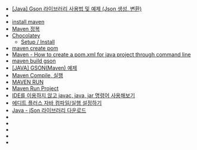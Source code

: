 - [[Java] Gson 라이브러리 사용법 및 예제 (Json 생성, 변환)](https://doosan.tistory.com/193)
- []()
- [install maven](https://www.google.com/search?q=install+maven&oq=install+maven&gs_lcrp=EgZjaHJvbWUyBggAEEUYOTIGCAEQRRg8MgYIAhBFGDwyBggDEEUYPNIBCDU3MjZqMGo3qAIAsAIA&sourceid=chrome&ie=UTF-8)
- [Maven 정복](https://wikidocs.net/book/1910)
- [Chocolatey](https://www.google.com/search?q=Chocolatey&oq=Chocolatey&gs_lcrp=EgZjaHJvbWUyBggAEEUYOTIGCAEQRRg8MgYIAhBFGDwyBggDEEUYQTIGCAQQRRhBMgYIBRBFGEHSAQgxMjE5ajBqNKgCALACAQ&sourceid=chrome&ie=UTF-8)
  - [Setup / Install](https://docs.chocolatey.org/en-us/choco/setup/)
- [maven create pom](https://www.google.com/search?q=maven+create+pom&oq=maven+create+pom&gs_lcrp=EgZjaHJvbWUyBggAEEUYOdIBCDY4NzRqMGo3qAIAsAIA&sourceid=chrome&ie=UTF-8)
- [Maven - How to create a pom.xml for java project through command line](https://stackoverflow.com/questions/47554948/maven-how-to-create-a-pom-xml-for-java-project-through-command-line)
- [maven build gson](https://www.google.com/search?q=maven+build+gson&newwindow=1&sca_esv=52820540c95b2b6f&sxsrf=AE3TifOoUmbczQ8CyfBuXDfi5jlWMpOidw%3A1750621673718&ei=6V1YaJLUK_Covr0P1cOz4Qg&ved=0ahUKEwjS7P335YWOAxVwlK8BHdXhLIwQ4dUDCBA&uact=5&oq=maven+build+gson&gs_lp=Egxnd3Mtd2l6LXNlcnAiEG1hdmVuIGJ1aWxkIGdzb24yBRAhGKABMgUQIRigAUiHJFCAEliIInAAeAKQAQCYAYcBoAHiBKoBAzAuNbgBA8gBAPgBAZgCBqAChgXCAgQQABhHwgIKEAAYgAQYFBiHAsICBRAAGIAEwgIKEAAYgAQYQxiKBcICBBAAGB6YAwDiAwUSATEgQIgGAZAGCpIHAzEuNaAH9hKyBwMwLjW4B_wEwgcFMC4xLjXIBxc&sclient=gws-wiz-serp)
- [[JAVA] GSON(Maven) 예제](https://velog.io/@tlawlswn28/JAVA-GSONMaven-%EC%98%88%EC%A0%9C)
- [Maven Compile, 실행](https://junha.tistory.com/6)
- [MAVEN RUN](https://www.google.com/search?q=MAVEN+RUN&oq=MAVEN+RUN&gs_lcrp=EgZjaHJvbWUyBggAEEUYOdIBCDU4OTNqMGo3qAIAsAIA&sourceid=chrome&ie=UTF-8)
- [Maven Run Project](https://stackoverflow.com/questions/1089285/maven-run-project)
- [IDE를 이용하지 않고 javac, java, jar 명령어 사용해보기](https://velog.io/@hochang/IDE%EB%A5%BC-%EC%9D%B4%EC%9A%A9%ED%95%98%EC%A7%80-%EC%95%8A%EA%B3%A0-javac-java-jar-%EB%AA%85%EB%A0%B9%EC%96%B4-%EC%82%AC%EC%9A%A9%ED%95%B4%EB%B3%B4%EA%B8%B0)
- [에디트 플러스 자바 컴파일/실행 설정하기](https://jason-moon.tistory.com/17)
- [Java - jSon 라이브러리 다운로드](https://blog.naver.com/dnfvm679/221285912201)
- []()
- []()
- []()
- []()
- []()